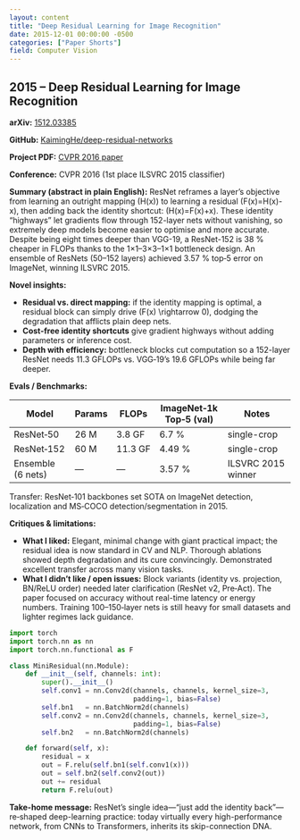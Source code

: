```yaml
---
layout: content
title: "Deep Residual Learning for Image Recognition"
date: 2015-12-01 00:00:00 -0500
categories: ["Paper Shorts"]
field: Computer Vision
---
```


## 2015 – Deep Residual Learning for Image Recognition

**arXiv:** [1512.03385](https://arxiv.org/abs/1512.03385)

**GitHub:** [KaimingHe/deep-residual-networks](https://github.com/KaimingHe/deep-residual-networks)

**Project PDF:** [CVPR 2016 paper](https://www.cv-foundation.org/openaccess/content_cvpr_2016/papers/He_Deep_Residual_Learning_CVPR_2016_paper.pdf)

**Conference:** CVPR 2016 (1st place ILSVRC 2015 classifier)

**Summary (abstract in plain English):** ResNet reframes a layer’s objective from learning an outright mapping \(H(x)\) to learning a residual \(F(x)=H(x)-x\), then adding back the identity shortcut: \(H(x)=F(x)+x\). These identity “highways” let gradients flow through 152-layer nets without vanishing, so extremely deep models become easier to optimise and more accurate. Despite being eight times deeper than VGG-19, a ResNet-152 is 38 % cheaper in FLOPs thanks to the 1×1–3×3–1×1 bottleneck design. An ensemble of ResNets (50–152 layers) achieved 3.57 % top‑5 error on ImageNet, winning ILSVRC 2015.

**Novel insights:**
- **Residual vs. direct mapping:** if the identity mapping is optimal, a residual block can simply drive \(F(x) \rightarrow 0\), dodging the degradation that afflicts plain deep nets.
- **Cost-free identity shortcuts** give gradient highways without adding parameters or inference cost.
- **Depth with efficiency:** bottleneck blocks cut computation so a 152-layer ResNet needs 11.3 GFLOPs vs. VGG‑19’s 19.6 GFLOPs while being far deeper.

**Evals / Benchmarks:**

| Model | Params | FLOPs | ImageNet‑1k Top‑5 (val) | Notes |
| ----- | ------ | ----- | ----------------------- | ----- |
| ResNet‑50 | 26 M | 3.8 GF | 6.7 % | single-crop |
| ResNet‑152 | 60 M | 11.3 GF | 4.49 % | single-crop |
| Ensemble (6 nets) | — | — | 3.57 % | ILSVRC 2015 winner |

Transfer: ResNet‑101 backbones set SOTA on ImageNet detection, localization and MS‑COCO detection/segmentation in 2015.

**Critiques & limitations:**
- **What I liked:** Elegant, minimal change with giant practical impact; the residual idea is now standard in CV and NLP. Thorough ablations showed depth degradation and its cure convincingly. Demonstrated excellent transfer across many vision tasks.
- **What I didn’t like / open issues:** Block variants (identity vs. projection, BN/ReLU order) needed later clarification (ResNet v2, Pre‑Act). The paper focused on accuracy without real-time latency or energy numbers. Training 100–150‑layer nets is still heavy for small datasets and lighter regimes lack guidance.

```python
import torch
import torch.nn as nn
import torch.nn.functional as F

class MiniResidual(nn.Module):
    def __init__(self, channels: int):
        super().__init__()
        self.conv1 = nn.Conv2d(channels, channels, kernel_size=3,
                               padding=1, bias=False)
        self.bn1   = nn.BatchNorm2d(channels)
        self.conv2 = nn.Conv2d(channels, channels, kernel_size=3,
                               padding=1, bias=False)
        self.bn2   = nn.BatchNorm2d(channels)

    def forward(self, x):
        residual = x
        out = F.relu(self.bn1(self.conv1(x)))
        out = self.bn2(self.conv2(out))
        out += residual
        return F.relu(out)
```

**Take-home message:** ResNet’s single idea—“just add the identity back”—re‑shaped deep-learning practice: today virtually every high-performance network, from CNNs to Transformers, inherits its skip-connection DNA.


